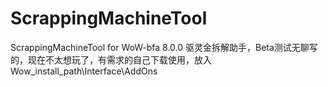 # ScrappingMachineTool
ScrappingMachineTool for WoW-bfa 8.0.0
驱灵金拆解助手，Beta测试无聊写的，现在不太想玩了，有需求的自己下载使用，放入Wow_install_path\Interface\AddOns
